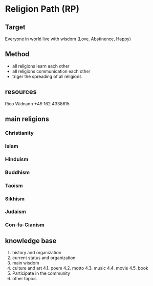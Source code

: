 # Religion Path (RP)

## Target
Everyone in world live with wisdom (Love, Abstinence, Happy)

## Method
- all religions learn each other
- all religions communication each other
- triger the spreading of all religions


## resources
Rico Widnann +49 162 4338615

## main religions
### Christianity
### Islam
### Hinduism
### Buddhism
### Taoism
### Sikhism
### Judaism
### Con-fu-Cianism


## knowledge base
1. history and organization
2. current status and organization
3. main wisdom
4. culture and art 
	4.1. poem
	4.2. motto
	4.3. music
	4.4. movie
	4.5. book
5. Participate in the community
6. other topics